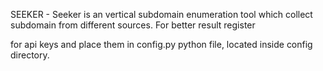 SEEKER - Seeker is an vertical subdomain enumeration tool which collect subdomain from different sources. For better result register

for api keys and place them in config.py python file, located inside config directory.
